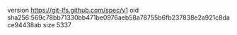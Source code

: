 version https://git-lfs.github.com/spec/v1
oid sha256:569c78bb71330bb471be0976aeb58a78755b6fb237838e2a921c8dace94438ab
size 5337
